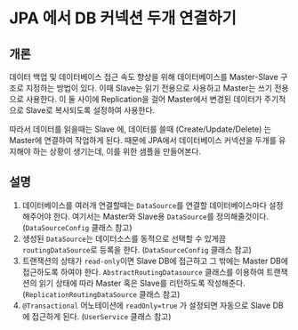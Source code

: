 # JPA 에서 DB 커넥션 두개 연결하기
## 개론
데이터 백업 및 데이터베이스 접근 속도 향상을 위해 데이터베이스를 Master-Slave 구조로 지정하는 방법이 있다. 이때 Slave는 읽기 전용으로 사용하고 Master는 쓰기 전용으로 사용한다. 이 둘 사이에 Replication을 걸어 Master에서 변경된 데이터가 주기적으로 Slave로 복사되도록 설정하여 사용한다.

따라서 데이터를 읽을때는 Slave 에, 데이터를 쓸때 (Create/Update/Delete) 는 Master에 연결하여 작업하게 된다. 때문에 JPA에서 데이터베이스 커넥션을 두개를 유지해야 하는 상황이 생기는데, 이를 위한 샘플을 만들어본다.

## 설명
1. 데이터베이스를 여러개 연결할때는 `DataSource`를 연결할 데이터베이스마다 설정해주어야 한다. 여기서는 Master와 Slave용 `DataSource`를 정의해줄것이다. (`DataSourceConfig` 클래스 참고)
2. 생성된 `DataSource`는 데이터소스를 동적으로 선택할 수 있게끔 `routingDataSource`로 등록을 한다. (`DataSourceConfig` 클래스 참고)
3. 트랜잭션의 상태가 `read-only`이면 Slave DB에 접근하고 그 밖에는 Master DB에 접근하도록 하여야 한다. `AbstractRoutingDatasource` 클래스를 이용하여 트랜잭션의 읽기 상태에 따라 Master 혹은 Slave를 리턴하도록 작성해준다. (`ReplicationRoutingDataSource` 클래스 참고)
4. `@Transactional` 어노테이션에 `readOnly=true` 가 설정되면 자동으로 Slave DB 에 접근하게 된다. (`UserService` 클래스 참고) 

  